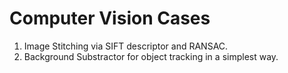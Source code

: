 # Computer Vision Cases
1. Image Stitching via SIFT descriptor and RANSAC.
2. Background Substractor for object tracking in a simplest way.
